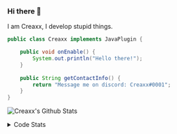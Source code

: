 ### Hi there 👋

I am Creaxx, I develop stupid things. 

```java
public class Creaxx implements JavaPlugin {

    public void onEnable() {
        System.out.println("Hello there!");
    }
    
    public String getContactInfo() {
        return "Message me on discord: Creaxx#0001";
    }
}
```

![Creaxx's Github Stats](https://github-readme-stats.vercel.app/api?username=CreaxxOG&show_icons=true&theme=dark&count_private=true)

<details>
  <summary>Code Stats</summary>

<!--START_SECTION:waka-->
![Code Time](http://img.shields.io/badge/Code%20Time-1%2C140%20hrs%2042%20mins-blue)

![Lines of code](https://img.shields.io/badge/From%20Hello%20World%20I%27ve%20Written-551.1%20thousand%20lines%20of%20code-blue)

**🐱 My GitHub Data** 

> 📦 66.3 kB Used in GitHub's Storage 
 > 
> 🏆 866 Contributions in the Year 2023
 > 
> 🚫 Not Opted to Hire
 > 
> 📜 4 Public Repositories 
 > 
> 🔑 2 Private Repositories 
 > 
**I'm an Early 🐤** 

```text
🌞 Morning                256 commits         ██░░░░░░░░░░░░░░░░░░░░░░░   07.11 % 
🌆 Daytime                1577 commits        ███████████░░░░░░░░░░░░░░   43.81 % 
🌃 Evening                1712 commits        ████████████░░░░░░░░░░░░░   47.56 % 
🌙 Night                  55 commits          ░░░░░░░░░░░░░░░░░░░░░░░░░   01.53 % 
```
📅 **I'm Most Productive on Saturday** 

```text
Monday                   419 commits         ███░░░░░░░░░░░░░░░░░░░░░░   11.64 % 
Tuesday                  467 commits         ███░░░░░░░░░░░░░░░░░░░░░░   12.97 % 
Wednesday                497 commits         ███░░░░░░░░░░░░░░░░░░░░░░   13.81 % 
Thursday                 584 commits         ████░░░░░░░░░░░░░░░░░░░░░   16.22 % 
Friday                   340 commits         ██░░░░░░░░░░░░░░░░░░░░░░░   09.44 % 
Saturday                 666 commits         █████░░░░░░░░░░░░░░░░░░░░   18.50 % 
Sunday                   627 commits         ████░░░░░░░░░░░░░░░░░░░░░   17.42 % 
```


📊 **This Week I Spent My Time On** 

```text
💬 Programming Languages: 
Java                     2 hrs 39 mins       ████████████████████████░   96.40 % 
YAML                     5 mins              █░░░░░░░░░░░░░░░░░░░░░░░░   03.20 % 
XML                      0 secs              ░░░░░░░░░░░░░░░░░░░░░░░░░   00.40 % 
Markdown                 0 secs              ░░░░░░░░░░░░░░░░░░░░░░░░░   00.00 % 

🔥 Editors: 
IntelliJ                 2 hrs 45 mins       █████████████████████████   100.00 % 
```

**I Mostly Code in Java** 

```text
Java                     50 repos            ████████████████████░░░░░   81.97 % 
Kotlin                   8 repos             ███░░░░░░░░░░░░░░░░░░░░░░   13.11 % 
TypeScript               2 repos             █░░░░░░░░░░░░░░░░░░░░░░░░   03.28 % 
EJS                      1 repo              ░░░░░░░░░░░░░░░░░░░░░░░░░   01.64 % 
```




 Last Updated on 21/03/2023 06:24:36 UTC
<!--END_SECTION:waka-->
</details>
